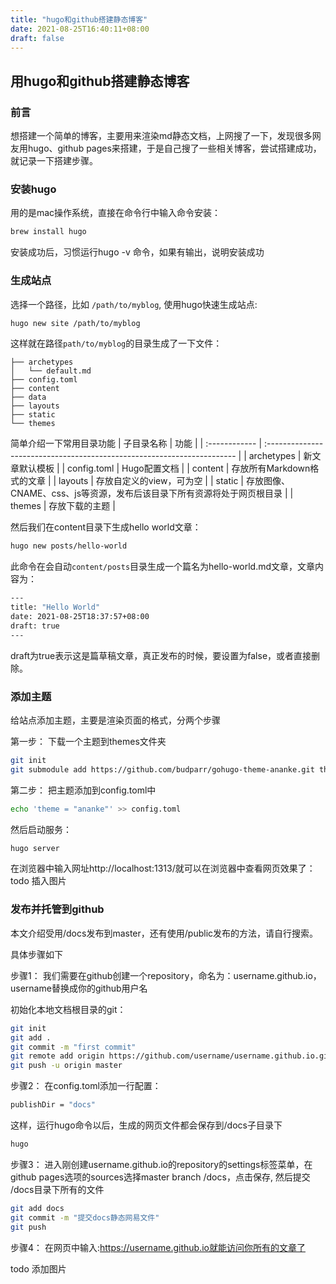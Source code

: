 ```yaml
---
title: "hugo和github搭建静态博客"
date: 2021-08-25T16:40:11+08:00
draft: false 
---
```



## 用hugo和github搭建静态博客

### 前言
想搭建一个简单的博客，主要用来渲染md静态文档，上网搜了一下，发现很多网友用hugo、github pages来搭建，于是自己搜了一些相关博客，尝试搭建成功，就记录一下搭建步骤。

### 安装hugo

用的是mac操作系统，直接在命令行中输入命令安装：
``` bash
brew install hugo
```

安装成功后，习惯运行hugo -v 命令，如果有输出，说明安装成功

### 生成站点
选择一个路径，比如 `/path/to/myblog`, 使用hugo快速生成站点:
```bash
hugo new site /path/to/myblog
```
这样就在路径`path/to/myblog`的目录生成了一下文件：
```
├── archetypes
│   └── default.md
├── config.toml
├── content
├── data
├── layouts
├── static
└── themes
```

简单介绍一下常用目录功能
| 子目录名称 | 功能 |
| :------------ | :---------------------------------------------------------------------- |
| archetypes | 新文章默认模板 |
| config.toml | Hugo配置文档 |
| content | 存放所有Markdown格式的文章 |
| layouts | 存放自定义的view，可为空 |
| static | 存放图像、CNAME、css、js等资源，发布后该目录下所有资源将处于网页根目录 |
| themes | 存放下载的主题 |

然后我们在content目录下生成hello world文章：
```bash
hugo new posts/hello-world
```
此命令在会自动`content/posts`目录生成一个篇名为hello-world.md文章，文章内容为：
```bash
---
title: "Hello World"
date: 2021-08-25T18:37:57+08:00
draft: true
---
```
draft为true表示这是篇草稿文章，真正发布的时候，要设置为false，或者直接删除。
### 添加主题
给站点添加主题，主要是渲染页面的格式，分两个步骤

第一步：
下载一个主题到themes文件夹
```bash
git init
git submodule add https://github.com/budparr/gohugo-theme-ananke.git themes/ananke
```
第二步：
把主题添加到config.toml中
```bash
echo 'theme = "ananke"' >> config.toml
```
然后启动服务：
```bash
hugo server
```
在浏览器中输入网址http://localhost:1313/就可以在浏览器中查看网页效果了：
todo 插入图片
### 发布并托管到github
本文介绍受用/docs发布到master，还有使用/public发布的方法，请自行搜索。

具体步骤如下

步骤1：
我们需要在github创建一个repository，命名为：username.github.io，username替换成你的github用户名

初始化本地文档根目录的git：
```bash
git init
git add .
git commit -m "first commit"
git remote add origin https://github.com/username/username.github.io.git
git push -u origin master
```

步骤2：
在config.toml添加一行配置：
``` bash
publishDir = "docs"
```
这样，运行hugo命令以后，生成的网页文件都会保存到/docs子目录下
```bash
hugo
```

步骤3：
进入刚创建username.github.io的repository的settings标签菜单，在github pages选项的sources选择master branch /docs，点击保存,
然后提交 /docs目录下所有的文件
```bash
git add docs
git commit -m "提交docs静态网易文件"
git push
```

步骤4：
在网页中输入:https://username.github.io就能访问你所有的文章了

todo 添加图片









